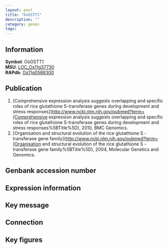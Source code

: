 ```yaml
---
layout: post
title: "OsGSTT1"
description: ""
category: genes
tags: 
---
```


## Information
__Symbol__: OsGSTT1  
__MSU__: [LOC_Os11g37730](http://rice.plantbiology.msu.edu/cgi-bin/ORF_infopage.cgi?orf=LOC_Os11g37730)  
__RAPdb__: [Os11g0588300](http://rapdb.dna.affrc.go.jp/viewer/gbrowse_details/irgsp1?name=Os11g0588300)  

## Publication
1. [Comprehensive expression analysis suggests overlapping and specific roles of rice glutathione S-transferase genes during development and stress responses](http://www.ncbi.nlm.nih.gov/pubmed?term=(Comprehensive expression analysis suggests overlapping and specific roles of rice glutathione S-transferase genes during development and stress responses%5BTitle%5D), 2010, BMC Genomics.
2. [Organisation and structural evolution of the rice glutathione S -transferase gene family](http://www.ncbi.nlm.nih.gov/pubmed?term=(Organisation and structural evolution of the rice glutathione S -transferase gene family%5BTitle%5D), 2004, Molecular Genetics and Genomics.

## Genbank accession number

## Expression information

## Key message

## Connection

## Key figures


